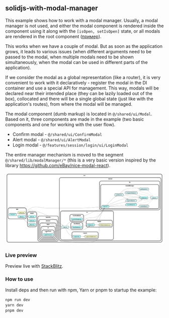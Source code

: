 ## solidjs-with-modal-manager

This example shows how to work with a modal manager. Usually, a modal manager is not used, and either the modal component is rendered inside the component using it along with the `[isOpen, setIsOpen]` state, or all modals are rendered in the root component ([пример](https://github.com/falkomerr/falkchat/blob/master/src/app/_providers/modal-provider.tsx#L34-L47
)).

This works when we have a couple of modal. But as soon as the application grows, it leads to various issues (when different arguments need to be passed to the modal, when multiple modals need to be shown simultaneously, when the modal can be used in different parts of the application).

If we consider the modal as a global representation (like a router), it is very convenient to work with it declaratively - register the modal in the DI container and use a special API for management. This way, modals will be declared near their intended place (they can be lazily loaded out of the box), collocated and there will be a single global state (just like with the application's routes), from where the modal will be managed.

The modal component (dumb markup) is located in `@/shared/ui/Modal`. Based on it, three components are made in the example (two basic components and one for working with the user flow).

- Confirm modal - `@/shared/ui/ConfirmModal`
- Alert modal - `@/shared/ui/AlertModal`
- Login modal - `@/features/session/login/ui/LoginModal`

The entire manager mechanism is moved to the segment `@/shared/lib/modalManager/*` (this is a very basic version inspired by the library https://github.com/eBay/nice-modal-react).

![Dependency Graph](./dependency-graph-preview.svg)

### Live preview

Preview live with [StackBlitz](https://stackblitz.com/github/feature-sliced/examples/tree/master/examples/solidjs-with-modal-manager?file=README.md).

### How to use

Install deps and then run with npm, Yarn or pnpm to startup the example:

```bash
npm run dev
yarn dev
pnpm dev
```
